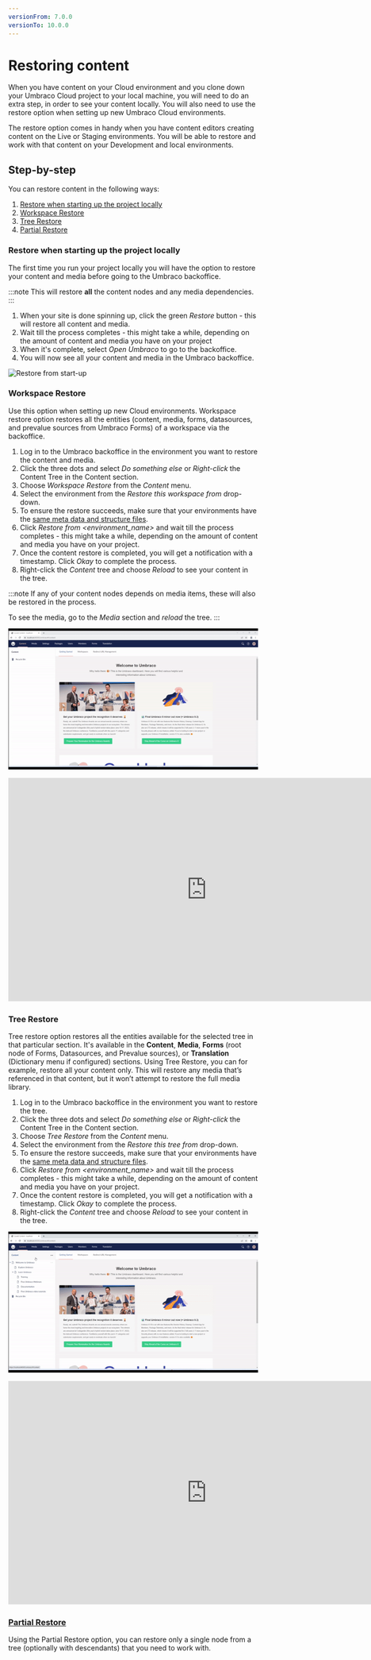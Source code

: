 ```yaml
---
versionFrom: 7.0.0
versionTo: 10.0.0
---
```


# Restoring content

When you have content on your Cloud environment and you clone down your Umbraco Cloud project to your local machine, you will need to do an extra step, in order to see your content locally. You will also need to use the restore option when setting up new Umbraco Cloud environments.

The restore option comes in handy when you have content editors creating content on the Live or Staging environments. You will be able to restore and work with that content on your Development and local environments.

## Step-by-step

You can restore content in the following ways:

1. [Restore when starting up the project locally](#restore-when-starting-up-the-project-locally)
2. [Workspace Restore](#workspace-restore)
3. [Tree Restore](#tree-restore)
4. [Partial Restore](Partial-Restore)

### Restore when starting up the project locally

The first time you run your project locally you will have the option to restore your content and media before going to the Umbraco backoffice.

:::note
This will restore **all** the content nodes and any media dependencies.
:::

1. When your site is done spinning up, click the green *Restore* button - this will restore all content and media.
2. Wait till the process completes - this might take a while, depending on the amount of content and media you have on your project
3. When it's complete, select *Open Umbraco* to go to the backoffice.
4. You will now see all your content and media in the Umbraco backoffice.

![Restore from start-up](images/Normal-Restore.gif)

### Workspace Restore

Use this option when setting up new Cloud environments. Workspace restore option restores all the entities (content, media, forms, datasources, and prevalue sources from Umbraco Forms) of a workspace via the backoffice.

1. Log in to the Umbraco backoffice in the environment you want to restore the content and media.
2. Click the three dots and select *Do something else* or *Right-click* the Content Tree in the Content section.
3. Choose *Workspace Restore* from the *Content* menu.
4. Select the environment from the *Restore this workspace from* drop-down.
5. To ensure the restore succeeds, make sure that your environments have the [same meta data and structure files](../Cloud-to-Cloud).
6. Click *Restore from <environment_name>* and wait till the process completes - this might take a while, depending on the amount of content and media you have on your project.
7. Once the content restore is completed, you will get a notification with a timestamp. Click *Okay* to complete the process.
8. Right-click the *Content* tree and choose *Reload* to see your content in the tree.

:::note
If any of your content nodes depends on media items, these will also be restored in the process.

To see the media, go to the *Media* section and *reload* the tree.
:::

![Workspace Restore](images/Workspace_Restore.gif)

<iframe width="800" height="450" src="https://www.youtube.com/embed/0jIhKZOSeLc?rel=0" frameborder="0" allow="autoplay; encrypted-media" allowfullscreen></iframe>

### Tree Restore

Tree restore option restores all the entities available for the selected tree in that particular section. It's available in the **Content**, **Media**, **Forms** (root node of Forms, Datasources, and Prevalue sources), or **Translation** (Dictionary menu if configured) sections. Using Tree Restore, you can for example, restore all your content only. This will restore any media that’s referenced in that content, but it won’t attempt to restore the full media library.

1. Log in to the Umbraco backoffice in the environment you want to restore the tree.
2. Click the three dots and select *Do something else* or *Right-click* the Content Tree in the Content section.
3. Choose *Tree Restore* from the *Content* menu.
4. Select the environment from the *Restore this tree from* drop-down.
5. To ensure the restore succeeds, make sure that your environments have the [same meta data and structure files](../Cloud-to-Cloud).
6. Click *Restore from <environment_name>* and wait till the process completes - this might take a while, depending on the amount of content and media you have on your project.
7. Once the content restore is completed, you will get a notification with a timestamp. Click *Okay* to complete the process.
8. Right-click the *Content* tree and choose *Reload* to see your content in the tree.

![Tree Restore](images/Tree-Restore.gif)

<iframe width="800" height="450" src="https://www.youtube.com/embed/X7m3FzhRHp0?rel=0" frameborder="0" allow="autoplay; encrypted-media" allowfullscreen></iframe>

### [Partial Restore](Partial-Restore)

Using the Partial Restore option, you can restore only a single node from a tree (optionally with descendants) that you need to work with.
